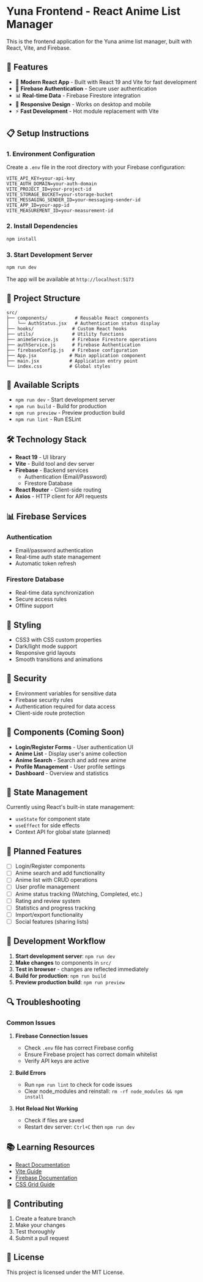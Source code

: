 # Yuna Frontend - React Anime List Manager

This is the frontend application for the Yuna anime list manager, built with React, Vite, and Firebase.

## 🚀 Features

- 🎌 **Modern React App** - Built with React 19 and Vite for fast development
- 🔐 **Firebase Authentication** - Secure user authentication
- 📊 **Real-time Data** - Firebase Firestore integration
- 📱 **Responsive Design** - Works on desktop and mobile
- ⚡ **Fast Development** - Hot module replacement with Vite

## 📋 Setup Instructions

### 1. Environment Configuration

Create a `.env` file in the root directory with your Firebase configuration:

```env
VITE_API_KEY=your-api-key
VITE_AUTH_DOMAIN=your-auth-domain
VITE_PROJECT_ID=your-project-id
VITE_STORAGE_BUCKET=your-storage-bucket
VITE_MESSAGING_SENDER_ID=your-messaging-sender-id
VITE_APP_ID=your-app-id
VITE_MEASUREMENT_ID=your-measurement-id
```

### 2. Install Dependencies

```bash
npm install
```

### 3. Start Development Server

```bash
npm run dev
```

The app will be available at `http://localhost:5173`

## 📁 Project Structure

```
src/
├── components/          # Reusable React components
│   └── AuthStatus.jsx   # Authentication status display
├── hooks/              # Custom React hooks
├── utils/              # Utility functions
├── animeService.js     # Firebase Firestore operations
├── authService.js      # Firebase Authentication
├── firebaseConfig.js   # Firebase configuration
├── App.jsx            # Main application component
├── main.jsx           # Application entry point
└── index.css          # Global styles
```

## 🔧 Available Scripts

- `npm run dev` - Start development server
- `npm run build` - Build for production
- `npm run preview` - Preview production build
- `npm run lint` - Run ESLint

## 🛠 Technology Stack

- **React 19** - UI library
- **Vite** - Build tool and dev server
- **Firebase** - Backend services
  - Authentication (Email/Password)
  - Firestore Database
- **React Router** - Client-side routing
- **Axios** - HTTP client for API requests

## 📊 Firebase Services

### Authentication
- Email/password authentication
- Real-time auth state management
- Automatic token refresh

### Firestore Database
- Real-time data synchronization
- Secure access rules
- Offline support

## 🎨 Styling

- CSS3 with CSS custom properties
- Dark/light mode support
- Responsive grid layouts
- Smooth transitions and animations

## 🔐 Security

- Environment variables for sensitive data
- Firebase security rules
- Authentication required for data access
- Client-side route protection

## 📱 Components (Coming Soon)

- **Login/Register Forms** - User authentication UI
- **Anime List** - Display user's anime collection
- **Anime Search** - Search and add new anime
- **Profile Management** - User profile settings
- **Dashboard** - Overview and statistics

## 🔄 State Management

Currently using React's built-in state management:
- `useState` for component state
- `useEffect` for side effects
- Context API for global state (planned)

## 🌟 Planned Features

- [ ] Login/Register components
- [ ] Anime search and add functionality
- [ ] Anime list with CRUD operations
- [ ] User profile management
- [ ] Anime status tracking (Watching, Completed, etc.)
- [ ] Rating and review system
- [ ] Statistics and progress tracking
- [ ] Import/export functionality
- [ ] Social features (sharing lists)

## 🚀 Development Workflow

1. **Start development server**: `npm run dev`
2. **Make changes** to components in `src/`
3. **Test in browser** - changes are reflected immediately
4. **Build for production**: `npm run build`
5. **Preview production build**: `npm run preview`

## 🔍 Troubleshooting

### Common Issues

1. **Firebase Connection Issues**
   - Check `.env` file has correct Firebase config
   - Ensure Firebase project has correct domain whitelist
   - Verify API keys are active

2. **Build Errors**
   - Run `npm run lint` to check for code issues
   - Clear node_modules and reinstall: `rm -rf node_modules && npm install`

3. **Hot Reload Not Working**
   - Check if files are saved
   - Restart dev server: `Ctrl+C` then `npm run dev`

## 📚 Learning Resources

- [React Documentation](https://react.dev)
- [Vite Guide](https://vite.dev/guide/)
- [Firebase Documentation](https://firebase.google.com/docs)
- [CSS Grid Guide](https://css-tricks.com/snippets/css/complete-guide-grid/)

## 🤝 Contributing

1. Create a feature branch
2. Make your changes
3. Test thoroughly
4. Submit a pull request

## 📄 License

This project is licensed under the MIT License.
